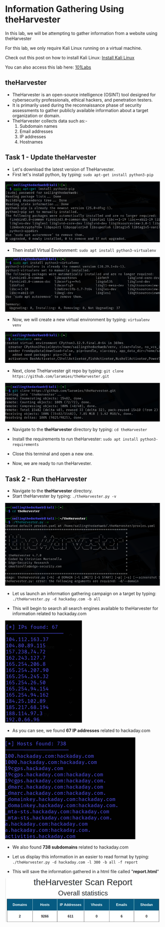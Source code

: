# Information Gathering Using theHarvester

In this lab, we will be attempting to gather information from a website using theHarvester

For this lab, we only require Kali Linux running on a virtual machine.

Check out this post on how to install Kali Linux: <a href="https://github.com/sai-kantamuneni/Kali-Linux-Tools/tree/main/1.%20Install%20Kali">Install Kali Linux</a>

You can also access this lab here: <a href="https://www.101labs.net/comptia-security/lab-8-information-gathering-using-theharvester/">101Labs</a>

## theHarvester
* TheHarvester is an open-source intelligence (OSINT) tool designed for cybersecurity professionals, ethical hackers, and penetration testers.
* It is primarily used during the reconnaissance phase of security assessments to gather publicly available information about a target organization or domain.
* TheHarvester collects data such as:-
  1. Subdomain names
  2. Email addresses
  3. IP addresses
  4. Hostnames

## Task 1 - Update theHarvester
* Let's download the latest version of TheHarvester.
* First let's install python, by typing:
`sudo apt-get install python3-pip`

<img src="Assets/101-55.png">

* Then install Virtual Environment:
`sudo apt install python3-virtualenv`

<img src="Assets/101-56.png">

* Now, we will create a new virtual environment by typing:
`virtualenv venv`

<img src="Assets/101-57.png">

* Next, clone TheHarvester git repo by typing:
`git clone https://github.com/laramies/theHarvester.git`

<img src="Assets/101-58.png">

* Navigate to the **theHarvester** directory by typing:
`cd theHarvester`

* Install the requirements to run theHarvester:
`sudo apt install python3-requirements`

* Close this terminal and open a new one.
* Now, we are ready to run theHarvester.

## Task 2 - Run theHarvester
* Navigate to the **theHarvester** directory.
* Start theHarvester by typing:
`./theHarvester.py -v`

<img src="Assets/101-59.png">

* Let us launch an information gathering campaign on a target by typing:
`./theHarvester.py -d hackaday.com -b all`

* This will begin to search all search engines available to theHarvester for information related to hackaday.com

<img src="Assets/101-60.png">

* As you can see, we found **67 IP addresses** related to hackaday.com

<img src="Assets/101-61.png">

* We also found **738 subdomains** related to hackaday.com
* Let us display this information in an easier to read format by typing:
`./theHarvester.py -d hackaday.com -l 300 -b all -f report`

* This will save the information gathered in a html file called "**report.html**"

<img src="Assets/101-62.png">
